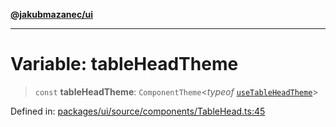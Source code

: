[**@jakubmazanec/ui**](../README.md)

---

# Variable: tableHeadTheme

> `const` **tableHeadTheme**: `ComponentTheme`\<_typeof_
> [`useTableHeadTheme`](useTableHeadTheme.md)\>

Defined in:
[packages/ui/source/components/TableHead.ts:45](https://github.com/jakubmazanec/tools/blob/c36a857a499e2c0c4f38fc4405cb987b357adf10/packages/ui/source/components/TableHead.ts#L45)
